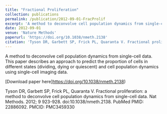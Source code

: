 ```yaml
---
title: "Fractional Proliferation"
collection: publications
permalink: /publication/2012-09-01-FracProlif
excerpt: 'A method to deconvolve cell population dynamics from single-cell data.'
date: 2012-09-01
venue: 'Nature Methods'
paperurl: 'https://doi.org/10.1038/nmeth.2138'
citation: 'Tyson DR, Garbett SP, Frick PL, Quaranta V. Fractional proliferation: a method to deconvolve cell population dynamics from single-cell data. Nat Methods. 2012; 9 923-928. doi:10.1038/nmeth.2138. PubMed PMID: 22886092. PMCID: PMC3459330'
---
```

A method to deconvolve cell population dynamics from single-cell data. This paper describes an approach to predict the proportion of cells in different states (dividing, dying or quiescent) and cell population dynamics using single-cell imaging data. 

[Download paper here]https://doi.org/10.1038/nmeth.2138)

Tyson DR, Garbett SP, Frick PL, Quaranta V. Fractional proliferation: a method to deconvolve cell population dynamics from single-cell data. Nat Methods. 2012; 9 923-928. doi:10.1038/nmeth.2138. PubMed PMID: 22886092. PMCID: PMC3459330




